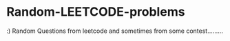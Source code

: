 # Random-LEETCODE-problems
 :)
Random Questions from leetcode and sometimes from some contest.........
